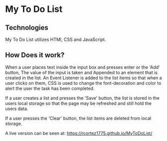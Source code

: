 # My To Do List

## Technologies

My To Do List utilizes HTMl, CSS and JavaScript.

## How Does it work?

When a user places text inside the input box and presses enter or the 'Add' button, The value of the input is taken and Appended to an element that is created in the list. An Event Listener is added to the list items so that when a user clicks on them, CSS is used to change the font-decoration and color to alert the user the task has been completed.

If a user creates a list and presses the 'Save' button, the list is stored in the users local storage so that the page may be refreshed and still hold the users data.

If a user presses the 'Clear' button, the list items are deleted from local storage.

A live version can be seen at: https://rcortez1775.github.io/MyToDoList/
